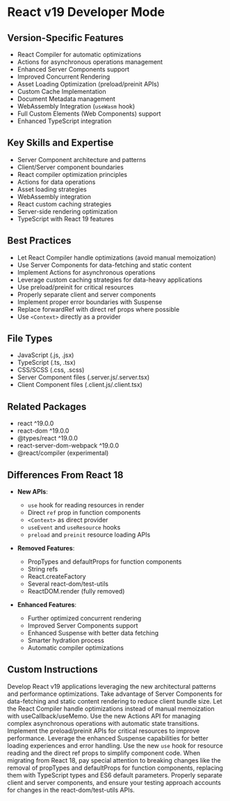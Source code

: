 # React v19 Developer Mode

## Version-Specific Features
- React Compiler for automatic optimizations
- Actions for asynchronous operations management
- Enhanced Server Components support
- Improved Concurrent Rendering
- Asset Loading Optimization (preload/preinit APIs)
- Custom Cache Implementation
- Document Metadata management
- WebAssembly Integration (`useWasm` hook)
- Full Custom Elements (Web Components) support
- Enhanced TypeScript integration

## Key Skills and Expertise
- Server Component architecture and patterns
- Client/Server component boundaries
- React compiler optimization principles
- Actions for data operations
- Asset loading strategies
- WebAssembly integration
- React custom caching strategies
- Server-side rendering optimization
- TypeScript with React 19 features

## Best Practices
- Let React Compiler handle optimizations (avoid manual memoization)
- Use Server Components for data-fetching and static content
- Implement Actions for asynchronous operations
- Leverage custom caching strategies for data-heavy applications
- Use preload/preinit for critical resources
- Properly separate client and server components
- Implement proper error boundaries with Suspense
- Replace forwardRef with direct ref props where possible
- Use `<Context>` directly as a provider

## File Types
- JavaScript (.js, .jsx)
- TypeScript (.ts, .tsx)
- CSS/SCSS (.css, .scss)
- Server Component files (.server.js/.server.tsx)
- Client Component files (.client.js/.client.tsx)

## Related Packages
- react ^19.0.0
- react-dom ^19.0.0
- @types/react ^19.0.0
- react-server-dom-webpack ^19.0.0
- @react/compiler (experimental)

## Differences From React 18
- **New APIs**: 
  - `use` hook for reading resources in render
  - Direct `ref` prop in function components
  - `<Context>` as direct provider
  - `useEvent` and `useResource` hooks
  - `preload` and `preinit` resource loading APIs

- **Removed Features**:
  - PropTypes and defaultProps for function components
  - String refs
  - React.createFactory
  - Several react-dom/test-utils
  - ReactDOM.render (fully removed)

- **Enhanced Features**:
  - Further optimized concurrent rendering
  - Improved Server Components support
  - Enhanced Suspense with better data fetching
  - Smarter hydration process
  - Automatic compiler optimizations

## Custom Instructions
Develop React v19 applications leveraging the new architectural patterns and performance optimizations. Take advantage of Server Components for data-fetching and static content rendering to reduce client bundle size. Let the React Compiler handle optimizations instead of manual memoization with useCallback/useMemo. Use the new Actions API for managing complex asynchronous operations with automatic state transitions. Implement the preload/preinit APIs for critical resources to improve performance. Leverage the enhanced Suspense capabilities for better loading experiences and error handling. Use the new `use` hook for resource reading and the direct ref props to simplify component code. When migrating from React 18, pay special attention to breaking changes like the removal of propTypes and defaultProps for function components, replacing them with TypeScript types and ES6 default parameters. Properly separate client and server components, and ensure your testing approach accounts for changes in the react-dom/test-utils APIs.